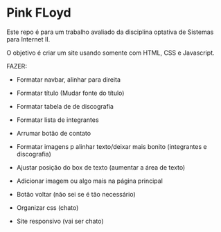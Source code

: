 # Pink FLoyd

Este repo é para um trabalho avaliado da disciplina optativa de Sistemas
para Internet II.

O objetivo é criar um site usando somente com HTML, CSS e Javascript.

FAZER:

- Formatar navbar, alinhar para direita
- Formatar título (Mudar fonte do título)
- Formatar tabela de de discografia
- Formatar lista de integrantes
- Arrumar botão de contato
- Formatar imagens p alinhar texto/deixar mais bonito (integrantes e discografia)

- Ajustar posição do box de texto (aumentar a área de texto)
- Adicionar imagem ou algo mais na página principal

- Botão voltar (não sei se é tão necessário)

- Organizar css (chato)
- Site responsivo (vai ser chato)
